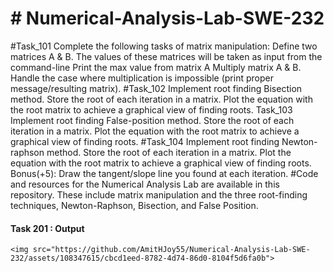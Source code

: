 


<!DOCTYPE html>
<html lang="en">
<head>
    <h1># Numerical-Analysis-Lab-SWE-232</h1>
</head>
<body>

  <p>#Task_101
Complete the following tasks of matrix manipulation:
Define two matrices A & B. The values of these matrices will be taken as input from the command-line
Print the max value from matrix A
Multiply matrix A & B. Handle the case where multiplication is impossible (print proper message/resulting matrix).
#Task_102
Implement root finding Bisection method.
Store the root of each iteration in a matrix.
Plot the equation with the root matrix to achieve a graphical view of finding roots.
Task_103
Implement root finding False-position method.
Store the root of each iteration in a matrix.
Plot the equation with the root matrix to achieve a graphical view of finding roots.
#Task_104
Implement root finding Newton-raphson method.
Store the root of each iteration in a matrix.
Plot the equation with the root matrix to achieve a graphical view of finding roots.
Bonus(+5): Draw the tangent/slope line you found at each iteration.
#Code and resources for the Numerical Analysis Lab are available in this repository. These include matrix manipulation and the three root-finding techniques, Newton-Raphson, Bisection, and False Position.
</p>
    <h4>Task 201 : Output</h4>


    <img src="https://github.com/AmitHJoy55/Numerical-Analysis-Lab-SWE-232/assets/108347615/cbcd1eed-8782-4d74-86d0-8104f5d6fa0b">
</body>
</html>

